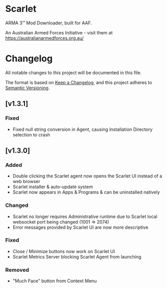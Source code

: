 # Scarlet

ARMA 3&trade; Mod Downloader, built for AAF.

An Australian Armed Forces Initiative - visit them at https://australianarmedforces.org.au/ 

# Changelog
All notable changes to this project will be documented in this file.

The format is based on [Keep a Changelog](https://keepachangelog.com/en/1.0.0/),
and this project adheres to [Semantic Versioning](https://semver.org/spec/v2.0.0.html).

## [v1.3.1]
### Fixed
- Fixed null string conversion in Agent, causing Installation Directory selection to crash

## [v1.3.0]
### Added
- Double clicking the Scarlet agent now opens the Scarlet UI instead of a web browser
- Scarlet installer & auto-update system
- Scarlet now appears in Apps & Programs & can be uninstalled natively

### Changed
- Scarlet no longer requires Administrative runtime due to Scarlet local websocket port being changed (1001 => 2074)
- Error messages provided by Scarlet UI are now more descriptive

### Fixed
- Close / Minimize buttons now work on Scarlet UI
- Scarlet Metrics Server blocking Scarlet Agent from launching

### Removed
- "Much Face" button from Context Menu
